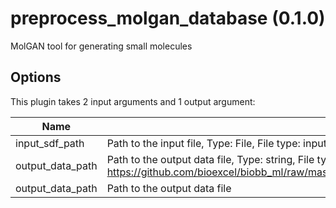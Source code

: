 # preprocess_molgan_database (0.1.0)

MolGAN tool for generating small molecules

## Options

This plugin takes     2     input arguments and 1 output argument:

| Name          | Description             | I/O    | Type   | Default |
|---------------|-------------------------|--------|--------|---------|
| input_sdf_path | Path to the input file, Type: File, File type: input, Accepted formats: sdf | Input | File | File |
| output_data_path | Path to the output data file, Type: string, File type: output, Accepted formats: pkl, Example file: https://github.com/bioexcel/biobb_ml/raw/master/biobb_ml/test/reference/classification/ref_output_model_support_vector_machine.pkl | Input | string | string |
| output_data_path | Path to the output data file | Output | File | File |
